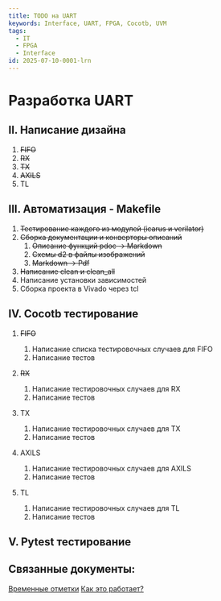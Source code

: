 ```yaml
---
title: TODO на UART
keywords: Interface, UART, FPGA, Cocotb, UVM
tags:
  - IT
  - FPGA
  - Interface
id: 2025-07-10-0001-lrn
---
```


# Разработка UART

## II. Написание дизайна

1) ~~FIFO~~
2) ~~RX~~
3) ~~TX~~
4) ~~AXILS~~
5) TL

## III. Автоматизация - Makefile

1) ~~Тестирование каждого из модулей (icarus и verilator)~~
2) ~~Сборка документации и конверторы описаний~~
    1) ~~Описание функций pdoc -> Markdown~~
    2) ~~Cхемы d2 в файлы изображений~~
    3) ~~Markdown -> Pdf~~ 
3) ~~Написание clean и clean_all~~
4) Написание установки зависимостей
5) Сборка проекта в Vivado через tcl

## IV. Cocotb тестирование

1) ~~FIFO~~
    1) Написание списка тестировочных случаев для FIFO
    2) Написание тестов

2) ~~RX~~
    1) Написание тестировочных случаев для RX
    2) Написание тестов

3) TX
    1) Написание тестировочных случаев для TX
    2) Написание тестов

4) AXILS
    1) Написание тестировочных случаев для AXILS
    2) Написание тестов
5) TL
    1) Написание тестировочных случаев для TL
    2) Написание тестов

## V. Pytest тестирование

## Связанные документы:

[Временные отметки](history.md)
[Как это работает?](htw.md)

